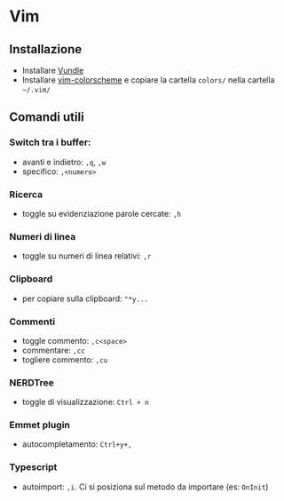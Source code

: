 # Vim
## Installazione
- Installare [Vundle](https://github.com/VundleVim/Vundle.vim)
- Installare [vim-colorscheme](https://github.com/flazz/vim-colorschemes) e copiare la cartella `colors/` nella cartella `~/.vim/`

## Comandi utili

### Switch tra i buffer:
* avanti e indietro: `,q`, `,w`
* specifico: `,<numero>`

### Ricerca
* toggle su evidenziazione parole cercate: `,h`

### Numeri di linea
* toggle su numeri di linea relativi: `,r`

### Clipboard
* per copiare sulla clipboard: `"*y...`

### Commenti
* toggle commento: `,c<space>`
* commentare: `,cc`
* togliere commento: `,cu`

### NERDTree
* toggle di visualizzazione: `Ctrl + n`

### Emmet plugin
* autocompletamento: `Ctrl+y+,`

### Typescript
* autoimport: `,i`. Ci si posiziona sul metodo da importare (es: `OnInit`)
